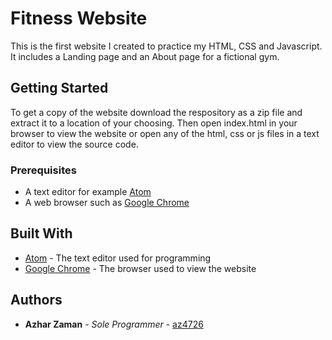 # Fitness Website

This is the first website I created to practice my HTML, CSS and Javascript. It includes a Landing page and an About page for a fictional gym.

## Getting Started

To get a copy of the website download the respository as a zip file and extract it to a location of your choosing. Then open index.html in your browser to view the website or open any of the html, css or js files in a text editor to view the source code.

### Prerequisites

* A text editor for example [Atom](https://atom.io/)
* A web browser such as [Google Chrome](https://www.google.com/chrome/)

## Built With

* [Atom](https://atom.io/) - The text editor used for programming
* [Google Chrome](https://www.google.com/chrome/) - The browser used to view the website

## Authors

* **Azhar Zaman** - *Sole Programmer* - [az4726](https://github.com/az4726)
